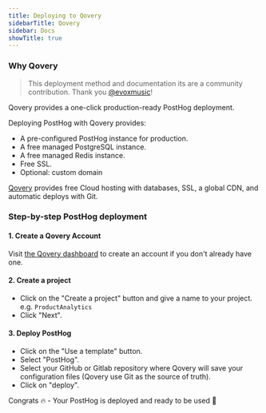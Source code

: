 ```yaml
---
title: Deploying to Qovery
sidebarTitle: Qovery
sidebar: Docs
showTitle: true
---
```


### Why Qovery

> This deployment method and documentation its are a community contribution. Thank you [@evoxmusic](https://github.com/evoxmusic)!

Qovery provides a one-click production-ready PostHog deployment. 

Deploying PostHog with Qovery provides:
* A pre-configured PostHog instance for production.
* A free managed PostgreSQL instance.
* A free managed Redis instance.
* Free SSL.
* Optional: custom domain

[Qovery](https://www.qovery.com) provides free Cloud hosting with databases, SSL, a global CDN, and automatic deploys with Git.

### Step-by-step PostHog deployment

#### 1. Create a Qovery Account
Visit [the Qovery dashboard](https://start.qovery.com) to create an account if you don't already have one.

#### 2. Create a project
* Click on the "Create a project" button and give a name to your project. e.g. `ProductAnalytics`
* Click "Next".

#### 3. Deploy PostHog
* Click on the "Use a template" button.
* Select "PostHog".
* Select your GitHub or Gitlab repository where Qovery will save your configuration files (Qovery use Git as the source of truth).
* Click on "deploy".

Congrats 🔥 - Your PostHog is deployed and ready to be used 🎉